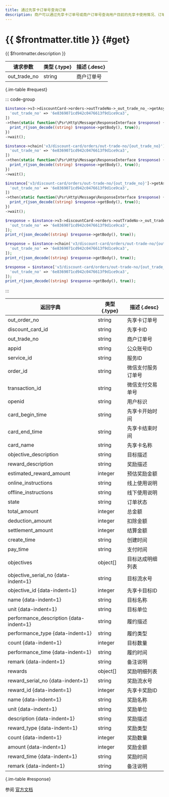 ```yaml
---
title: 通过先享卡订单号查询订单
description: 商户可以通过先享卡订单号或商户订单号查询用户目前的先享卡使用情况、订单状态，可用于对账或者界面展示。
---
```


# {{ $frontmatter.title }} {#get}

{{ $frontmatter.description }}

| 请求参数 | 类型 {.type} | 描述 {.desc}
| --- | --- | ---
| out_trade_no | string | 商户订单号

{.im-table #request}

::: code-group

```php [异步纯链式]
$instance->v3->discountCard->orders->outTradeNo->_out_trade_no_->getAsync([
  'out_trade_no' => '6e8369071cd942c0476613f9d1ce9ca3',
])
->then(static function(\Psr\Http\Message\ResponseInterface $response) {
  print_r(json_decode((string) $response->getBody(), true));
})
->wait();
```

```php [异步声明式]
$instance->chain('v3/discount-card/orders/out-trade-no/{out_trade_no}')->getAsync([
  'out_trade_no' => '6e8369071cd942c0476613f9d1ce9ca3',
])
->then(static function(\Psr\Http\Message\ResponseInterface $response) {
  print_r(json_decode((string) $response->getBody(), true));
})
->wait();
```

```php [异步属性式]
$instance['v3/discount-card/orders/out-trade-no/{out_trade_no}']->getAsync([
  'out_trade_no' => '6e8369071cd942c0476613f9d1ce9ca3',
])
->then(static function(\Psr\Http\Message\ResponseInterface $response) {
  print_r(json_decode((string) $response->getBody(), true));
})
->wait();
```

```php [同步纯链式]
$response = $instance->v3->discountCard->orders->outTradeNo->_out_trade_no_->get([
  'out_trade_no' => '6e8369071cd942c0476613f9d1ce9ca3',
]);
print_r(json_decode((string) $response->getBody(), true));
```

```php [同步声明式]
$response = $instance->chain('v3/discount-card/orders/out-trade-no/{out_trade_no}')->get([
  'out_trade_no' => '6e8369071cd942c0476613f9d1ce9ca3',
]);
print_r(json_decode((string) $response->getBody(), true));
```

```php [同步属性式]
$response = $instance['v3/discount-card/orders/out-trade-no/{out_trade_no}']->get([
  'out_trade_no' => '6e8369071cd942c0476613f9d1ce9ca3',
]);
print_r(json_decode((string) $response->getBody(), true));
```

:::

| 返回字典 | 类型 {.type} | 描述 {.desc}
| --- | --- | ---
| out_order_no | string | 先享卡订单号
| discount_card_id | string | 先享卡ID
| out_trade_no | string | 商户订单号
| appid | string | 公众账号ID
| service_id | string | 服务ID
| order_id | string | 微信支付服务订单号
| transaction_id | string | 微信支付交易单号
| openid | string | 用户标识
| card_begin_time | string | 先享卡开始时间
| card_end_time | string | 先享卡结束时间
| card_name | string | 先享卡名称
| objective_description | string | 目标描述
| reward_description | string | 奖励描述
| estimated_reward_amount | integer | 预估奖励金额
| online_instructions | string | 线上使用说明
| offline_instructions | string | 线下使用说明
| state | string | 订单状态
| total_amount | integer | 总金额
| deduction_amount | integer | 扣除金额
| settlement_amount | integer | 结算金额
| create_time | string | 创建时间
| pay_time | string | 支付时间
| objectives | object[] | 目标达成明细列表
| objective_serial_no {data-indent=1} | string | 目标流水号
| objective_id {data-indent=1} | integer | 先享卡目标ID
| name {data-indent=1} | string | 目标名称
| unit {data-indent=1} | string | 目标单位
| performance_description {data-indent=1} | string | 履约描述
| performance_type {data-indent=1} | string | 履约类型
| count {data-indent=1} | integer | 目标数量
| performance_time {data-indent=1} | string | 履约时间
| remark {data-indent=1} | string | 备注说明
| rewards | object[] | 奖励明细列表
| reward_serial_no {data-indent=1} | string | 奖励流水号
| reward_id {data-indent=1} | integer | 先享卡奖励ID
| name {data-indent=1} | string | 奖励名称
| unit {data-indent=1} | string | 奖励单位
| description {data-indent=1} | string | 奖励描述
| reward_type {data-indent=1} | string | 奖励类型
| count {data-indent=1} | integer | 奖励数量
| amount {data-indent=1} | integer | 奖励金额
| reward_time {data-indent=1} | string | 奖励时间
| remark {data-indent=1} | string | 备注说明

{.im-table #response}

参阅 [官方文档](https://pay.weixin.qq.com/wiki/doc/apiv3/wxpay/payscore/discount-card/chapter3_1.shtml)
